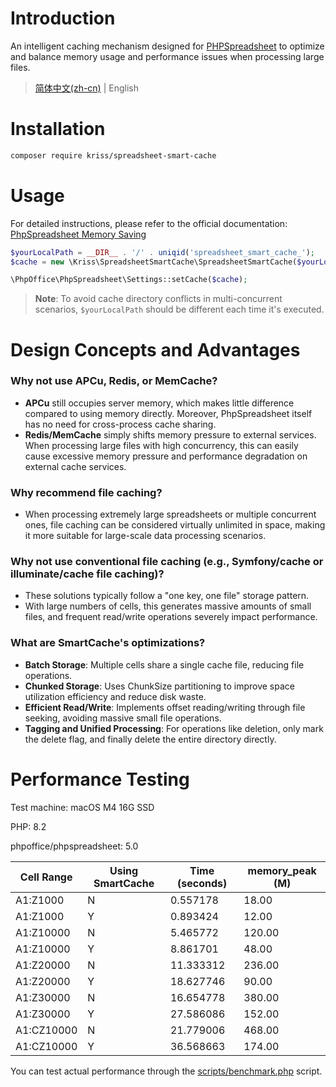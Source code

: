 # Introduction

An intelligent caching mechanism designed for [PHPSpreadsheet](https://github.com/PHPOffice/PhpSpreadsheet) to optimize and balance memory usage and performance issues when processing large files.

> [简体中文(zh-cn)](./README.md) | English

# Installation

```bash
composer require kriss/spreadsheet-smart-cache
```

# Usage

For detailed instructions, please refer to the official documentation: [PhpSpreadsheet Memory Saving](https://phpspreadsheet.readthedocs.io/en/latest/topics/memory_saving/)

```php
$yourLocalPath = __DIR__ . '/' . uniqid('spreadsheet_smart_cache_');
$cache = new \Kriss\SpreadsheetSmartCache\SpreadsheetSmartCache($yourLocalPath);

\PhpOffice\PhpSpreadsheet\Settings::setCache($cache);
```

> **Note**: To avoid cache directory conflicts in multi-concurrent scenarios, `$yourLocalPath` should be different each time it's executed.

# Design Concepts and Advantages

### Why not use APCu, Redis, or MemCache?

- **APCu** still occupies server memory, which makes little difference compared to using memory directly. Moreover, PhpSpreadsheet itself has no need for cross-process cache sharing.
- **Redis/MemCache** simply shifts memory pressure to external services. When processing large files with high concurrency, this can easily cause excessive memory pressure and performance degradation on external cache services.

### Why recommend file caching?

- When processing extremely large spreadsheets or multiple concurrent ones, file caching can be considered virtually unlimited in space, making it more suitable for large-scale data processing scenarios.

### Why not use conventional file caching (e.g., Symfony/cache or illuminate/cache file caching)?

- These solutions typically follow a "one key, one file" storage pattern.
- With large numbers of cells, this generates massive amounts of small files, and frequent read/write operations severely impact performance.

### What are SmartCache's optimizations?

- **Batch Storage**: Multiple cells share a single cache file, reducing file operations.
- **Chunked Storage**: Uses ChunkSize partitioning to improve space utilization efficiency and reduce disk waste.
- **Efficient Read/Write**: Implements offset reading/writing through file seeking, avoiding massive small file operations.
- **Tagging and Unified Processing**: For operations like deletion, only mark the delete flag, and finally delete the entire directory directly.

# Performance Testing

Test machine: macOS M4 16G SSD

PHP: 8.2

phpoffice/phpspreadsheet: 5.0

| Cell Range     | Using SmartCache | Time (seconds) | memory_peak (M) |
|----------------|------------------|----------------|-----------------|
| A1:Z1000       | N                | 0.557178       | 18.00           |
| A1:Z1000       | Y                | 0.893424       | 12.00           |
| A1:Z10000      | N                | 5.465772       | 120.00          |
| A1:Z10000      | Y                | 8.861701       | 48.00           |
| A1:Z20000      | N                | 11.333312      | 236.00          |
| A1:Z20000      | Y                | 18.627746      | 90.00           |
| A1:Z30000      | N                | 16.654778      | 380.00          |
| A1:Z30000      | Y                | 27.586086      | 152.00          |
| A1:CZ10000     | N                | 21.779006      | 468.00          |
| A1:CZ10000     | Y                | 36.568663      | 174.00          |

You can test actual performance through the [scripts/benchmark.php](scripts/benchmark.php) script.